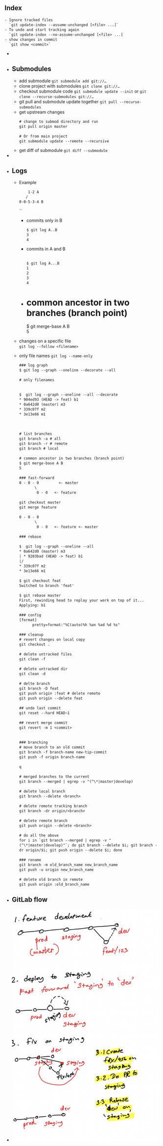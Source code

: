 ## Index
	- Ignore tracked files
	  `git update-index --assume-unchanged [<file> ...]`
	- To undo and start tracking again
	  `git update-index --no-assume-unchanged [<file> ...]
	- show changes in commit  
	  `git show <commit>`
-
- ## Submodules
	- add submodule
	  `git submodule add git://…`
	- clone project with submodules
	  `git clone git://…`
	- checkout submodule code
	  `git submodule update --init`
	  or
	  `git clone --recurse-submodules git://…`
	- git pull and submodule update together
	  `git pull --recurse-submodules`
	- get upstream changes
	  ```
	  # change to submod directory and run
	  git pull origin master
	  
	  # Or from main project
	  git submodule update --remote --recursive
	  ```
	- get diff of submodule
	  `git diff --submodule`
-
- ## Logs
	- Example
	  ```
	      1-2 A  
	     /  
	  0-0-5-3-4 B
	  ```
	  ``
		- commits only in B  
		  ```
		  $ git log A..B  
		  3  
		  4
		  ```
		- commits in A and B  
		  ```
		  
		  $ git log A...B  
		  1  
		  2  
		  3  
		  4
		  ```
		- # common ancestor in two branches (branch point)  
		  $ git merge-base A B  
		  5
	- changes on a specific file  
	  `git log --follow <filename>`
	- only file names
	  `git log --name-only`
	  
	  ```
	  ### log graph  
	  $ git log --graph --oneline --decorate --all
	  
	  # only filenames  
	  
	  
	  $  git log --graph --oneline --all --decorate  
	  * 904ed93 (HEAD -> feat) b1  
	  * 0a642d0 (master) m3  
	  * 339c07f m2  
	  * 3e13e66 m1
	  
	  
	  
	  # list branches  
	  git branch -a # all  
	  git branch -r # remote  
	  git branch # local
	  
	  # common ancestor in two branches (branch point)  
	  $ git merge-base A B  
	  5
	  
	  ### fast-forward  
	  0 - 0 - 0         <- master  
	         \  
	          0 - 0   <- feature
	  
	  git checkout master  
	  git merge feature                  
	  
	  0 - 0 - 0          
	         \  
	          0 - 0   <- feature <- master
	  
	  ### rebase
	  
	  $  git log --graph --oneline --all  
	  * 0a642d0 (master) m3  
	  | * 9203bad (HEAD -> feat) b1  
	  |/  
	  * 339c07f m2  
	  * 3e13e66 m1
	  
	  $ git checkout feat  
	  Switched to branch 'feat'
	  
	  $ git rebase master  
	  First, rewinding head to replay your work on top of it...  
	  Applying: b1
	  
	  ### config  
	  [format]  
	        pretty=format:"%C(auto)%h %an %ad %d %s"        
	  
	  ### cleanup  
	  # revert changes on local copy  
	  git checkout .         
	  
	  # delete untracked files  
	  git clean -f
	  
	  # delete untracked dir  
	  git clean -d
	  
	  # delte branch  
	  git branch -D feat  
	  git push origin :feat # delete remote  
	  git push origin --delete feat
	  
	  ## undo last commit  
	  git reset --hard HEAD~1
	  
	  ## revert merge commit  
	  git revert -m 1 <commit>
	  
	  
	  ### branching  
	  # move branch to an old commit  
	  git branch -f branch-name new-tip-commit  
	  git push -f origin branch-name
	  
	  q
	  
	  # merged branches to the current  
	  git branch --merged | egrep -v "(^\*|master|develop)
	  
	  # delete local branch  
	  git branch --delete <branch>
	  
	  # delete remote tracking branch  
	  git branch -dr origin/<branch>
	  
	  # delete remote branch  
	  git push origin --delete <branch>
	  
	  # do all the above  
	  for i in `git branch --merged | egrep -v "(^\*|master|develop)"`; do git branch --delete $i; git branch -dr origin/$i; git push origin --delete $i; done
	  
	  ### rename  
	  git branch -m old_branch_name new_branch_name  
	  git push -u origin new_branch_name
	  
	  # delete old branch in remote  
	  git push origin :old_branch_name
	  ```
- ## GitLab flow
- ![GitLab_Flow.png](../assets/GitLab_Flow.png)